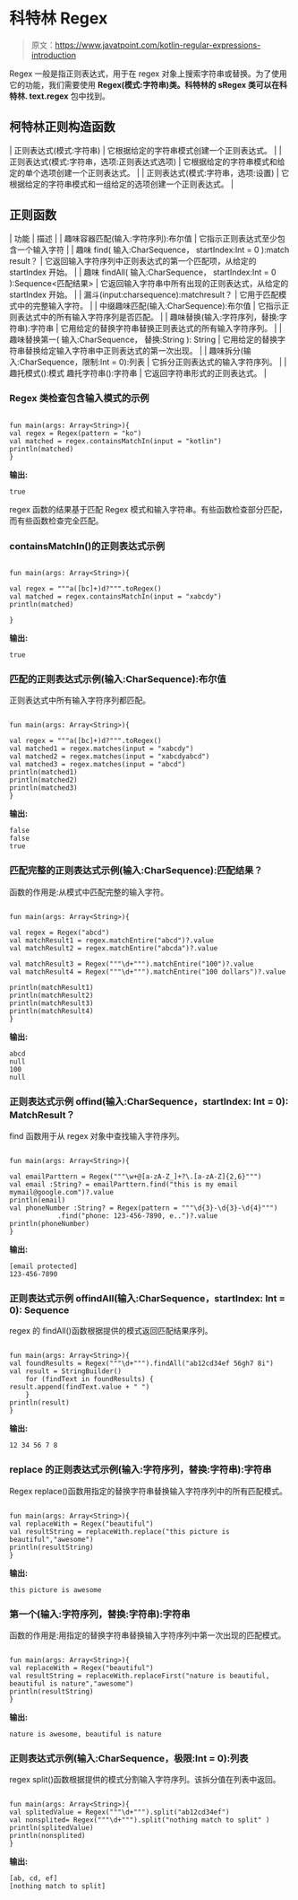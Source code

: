# 科特林 Regex

> 原文：<https://www.javatpoint.com/kotlin-regular-expressions-introduction>

Regex 一般是指正则表达式，用于在 regex 对象上搜索字符串或替换。为了使用它的功能，我们需要使用 **Regex(模式:字符串)**类。**科特林的 sRegex** 类可以在**科特林. text.regex** 包中找到。

## 柯特林正则构造函数

| 正则表达式(模式:字符串) | 它根据给定的字符串模式创建一个正则表达式。 |
| 正则表达式(模式:字符串，选项:正则表达式选项) | 它根据给定的字符串模式和给定的单个选项创建一个正则表达式。 |
| 正则表达式(模式:字符串，选项:设置<regexoption>)</regexoption> | 它根据给定的字符串模式和一组给定的选项创建一个正则表达式。 |

## 正则函数

| 功能 | 描述 |
| 趣味容器匹配(输入:字符序列):布尔值 | 它指示正则表达式至少包含一个输入字符 |
| 趣味 find(
输入:CharSequence，
startIndex:Int = 0
):match result？ | 它返回输入字符序列中正则表达式的第一个匹配项，从给定的 startIndex 开始。 |
| 趣味 findAll(
输入:CharSequence，
startIndex:Int = 0
):Sequence<匹配结果> | 它返回输入字符串中所有出现的正则表达式，从给定的 startIndex 开始。 |
| 漏斗(input:charsequence):matchresult？ | 它用于匹配模式中的完整输入字符。 |
| 中缀趣味匹配(输入:CharSequence):布尔值 | 它指示正则表达式中的所有输入字符序列是否匹配。 |
| 趣味替换(输入:字符序列，替换:字符串):字符串 | 它用给定的替换字符串替换正则表达式的所有输入字符序列。 |
| 趣味替换第一(
输入:CharSequence，
替换:String
): String | 它用给定的替换字符串替换给定输入字符串中正则表达式的第一次出现。 |
| 趣味拆分(输入:CharSequence，限制:Int = 0):列表 | 它拆分正则表达式的输入字符序列。 |
| 趣托模式():模式
趣托字符串():字符串 | 它返回字符串形式的正则表达式。 |

### Regex 类检查包含输入模式的示例

```

fun main(args: Array<String>){
val regex = Regex(pattern = "ko")
val matched = regex.containsMatchIn(input = "kotlin")
println(matched)
}

```

**输出:**

```
true

```

regex 函数的结果基于匹配 Regex 模式和输入字符串。有些函数检查部分匹配，而有些函数检查完全匹配。

### containsMatchIn()的正则表达式示例

```

fun main(args: Array<String>){

val regex = """a([bc]+)d?""".toRegex()
val matched = regex.containsMatchIn(input = "xabcdy")
println(matched)

}

```

**输出:**

```
true

```

### 匹配的正则表达式示例(输入:CharSequence):布尔值

正则表达式中所有输入字符序列都匹配。

```

fun main(args: Array<String>){

val regex = """a([bc]+)d?""".toRegex()
val matched1 = regex.matches(input = "xabcdy")
val matched2 = regex.matches(input = "xabcdyabcd")
val matched3 = regex.matches(input = "abcd")
println(matched1)
println(matched2)
println(matched3)
}

```

**输出:**

```
false
false
true

```

### 匹配完整的正则表达式示例(输入:CharSequence):匹配结果？

函数的作用是:从模式中匹配完整的输入字符。

```

fun main(args: Array<String>){

val regex = Regex("abcd")
val matchResult1 = regex.matchEntire("abcd")?.value
val matchResult2 = regex.matchEntire("abcda")?.value

val matchResult3 = Regex("""\d+""").matchEntire("100")?.value  
val matchResult4 = Regex("""\d+""").matchEntire("100 dollars")?.value

println(matchResult1)
println(matchResult2)
println(matchResult3)
println(matchResult4)
}

```

**输出:**

```
abcd
null
100
null

```

### 正则表达式示例 offind(输入:CharSequence，startIndex: Int = 0): MatchResult？

find 函数用于从 regex 对象中查找输入字符序列。

```

fun main(args: Array<String>){

val emailParttern = Regex("""\w+@[a-zA-Z_]+?\.[a-zA-Z]{2,6}""")
val email :String? = emailParttern.find("this is my email mymail@google.com")?.value
println(email)
val phoneNumber :String? = Regex(pattern = """\d{3}-\d{3}-\d{4}""")
            .find("phone: 123-456-7890, e..")?.value 
println(phoneNumber)
}

```

**输出:**

```
[email protected]
123-456-7890

```

### 正则表达式示例 offindAll(输入:CharSequence，startIndex: Int = 0): Sequence<matchresult></matchresult>

regex 的 findAll()函数根据提供的模式返回匹配结果序列。

```

fun main(args: Array<String>){
val foundResults = Regex("""\d+""").findAll("ab12cd34ef 56gh7 8i")
val result = StringBuilder()
    for (findText in foundResults) {
result.append(findText.value + " ")
    }
println(result)
}

```

**输出:**

```
12 34 56 7 8

```

### replace 的正则表达式示例(输入:字符序列，替换:字符串):字符串

Regex replace()函数用指定的替换字符串替换输入字符序列中的所有匹配模式。

```

fun main(args: Array<String>){
val replaceWith = Regex("beautiful")
val resultString = replaceWith.replace("this picture is beautiful","awesome")
println(resultString)
}

```

**输出:**

```
this picture is awesome

```

### 第一个(输入:字符序列，替换:字符串):字符串

函数的作用是:用指定的替换字符串替换输入字符序列中第一次出现的匹配模式。

```

fun main(args: Array<String>){
val replaceWith = Regex("beautiful")
val resultString = replaceWith.replaceFirst("nature is beautiful, beautiful is nature","awesome")
println(resultString)
}

```

**输出:**

```
nature is awesome, beautiful is nature

```

### 正则表达式示例(输入:CharSequence，极限:Int = 0):列表

regex split()函数根据提供的模式分割输入字符序列。该拆分值在列表中返回。

```

fun main(args: Array<String>){
val splitedValue = Regex("""\d+""").split("ab12cd34ef")
val nonsplited= Regex("""\d+""").split("nothing match to split" )
println(splitedValue)
println(nonsplited)
}

```

**输出:**

```
[ab, cd, ef]
[nothing match to split]

```